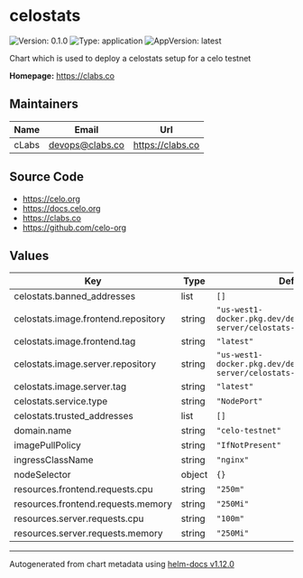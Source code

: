 # celostats

![Version: 0.1.0](https://img.shields.io/badge/Version-0.1.0-informational?style=flat-square) ![Type: application](https://img.shields.io/badge/Type-application-informational?style=flat-square) ![AppVersion: latest](https://img.shields.io/badge/AppVersion-latest-informational?style=flat-square)

Chart which is used to deploy a celostats setup for a celo testnet

**Homepage:** <https://clabs.co>

## Maintainers

| Name | Email | Url |
| ---- | ------ | --- |
| cLabs | <devops@clabs.co> | <https://clabs.co> |

## Source Code

* <https://celo.org>
* <https://docs.celo.org>
* <https://clabs.co>
* <https://github.com/celo-org>

## Values

| Key | Type | Default | Description |
|-----|------|---------|-------------|
| celostats.banned_addresses | list | `[]` |  |
| celostats.image.frontend.repository | string | `"us-west1-docker.pkg.dev/devopsre/celostats-server/celostats-frontend"` |  |
| celostats.image.frontend.tag | string | `"latest"` |  |
| celostats.image.server.repository | string | `"us-west1-docker.pkg.dev/devopsre/celostats-server/celostats-server"` |  |
| celostats.image.server.tag | string | `"latest"` |  |
| celostats.service.type | string | `"NodePort"` |  |
| celostats.trusted_addresses | list | `[]` |  |
| domain.name | string | `"celo-testnet"` |  |
| imagePullPolicy | string | `"IfNotPresent"` |  |
| ingressClassName | string | `"nginx"` |  |
| nodeSelector | object | `{}` |  |
| resources.frontend.requests.cpu | string | `"250m"` |  |
| resources.frontend.requests.memory | string | `"250Mi"` |  |
| resources.server.requests.cpu | string | `"100m"` |  |
| resources.server.requests.memory | string | `"250Mi"` |  |

----------------------------------------------
Autogenerated from chart metadata using [helm-docs v1.12.0](https://github.com/norwoodj/helm-docs/releases/v1.12.0)
